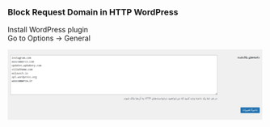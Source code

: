 ### Block Request Domain in HTTP WordPress

Install WordPress plugin
<br />
Go to Options -> General
<br />

<img src="https://github.com/mehrshaddarzi/Block-Domains-from-HTTP-Requests/blob/main/screenshot.jpg">
